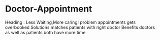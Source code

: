 # Doctor-Appointment
Heading : Less Waiting,More caring!
problem
appointments gets overbooked 
Solutions
matches patients with right doctor
Benefits
doctors as well as patients both have more time 
